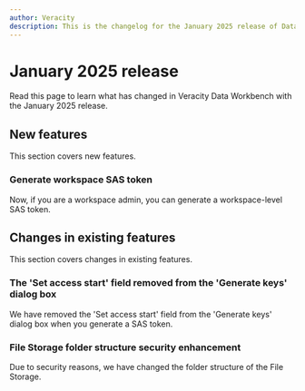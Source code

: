 ```yaml
---
author: Veracity
description: This is the changelog for the January 2025 release of Data Workbench.
---
```


# January 2025 release
Read this page to learn what has changed in Veracity Data Workbench with the January 2025 release.

## New features
This section covers new features.

### Generate workspace SAS token
Now, if you are a workspace admin, you can generate a workspace-level SAS token.

## Changes in existing features
This section covers changes in existing features.

### The 'Set access start' field removed from the 'Generate keys' dialog box
We have removed the 'Set access start' field from the 'Generate keys' dialog box when you generate a SAS token.

### File Storage folder structure security enhancement
Due to security reasons, we have changed the folder structure of the File Storage.
